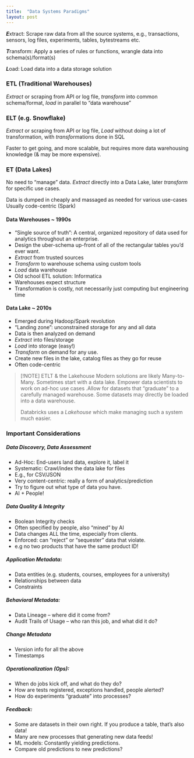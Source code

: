 ```yaml
---
title:  "Data Systems Paradigms"
layout: post
---
```



***E***xtract: Scrape raw data from all the source systems, e.g., transactions, sensors, log files, experiments, tables, bytestreams etc.

***T***ransform: Apply a series of rules or functions, wrangle data into schema(s)/format(s)

***L***oad: Load data into a data storage solution

### ETL (Traditional Warehouses)

_Extract_ or scraping from API or log file, 
_transform_ into common schema/format, 
_load_ in parallel to “data warehouse”

### ELT (e.g. Snowflake)

_Extract_ or scraping from API or log file, 
_Load_ without doing a lot of transformation, 
with *transform*ations done in SQL 

 Faster to get going, and more scalable, but requires more data warehousing knowledge (& may be more expensive).

### ET (Data Lakes)

No need to “manage” data. _Extract_ directly into a Data Lake, later _transform_ for specific use cases.

Data is dumped in cheaply and massaged as needed for various use-cases
Usually code-centric (Spark)

#### Data Warehouses ~ 1990s
- “Single source of truth”: A central, organized repository of data used for analytics throughout an enterprise.
- Design the uber-schema up-front of all of the rectangular tables you’d ever want.
- _Extract_ from trusted sources
- _Transform_ to warehouse schema using custom tools
- _Load_ data warehouse
- Old school ETL solution: Informatica
- Warehouses expect structure
- Transformation is costly, not necessarily just computing but engineering time

#### Data Lake ~ 2010s
- Emerged during Hadoop/Spark revolution
- “Landing zone”: unconstrained storage for any and all data
- Data is then analyzed on demand
- _Extract_ into files/storage
- _Load_ into storage (easy!)
- _Transform_ on demand for any use.
- Create new files in the lake, catalog files as they go for reuse
- Often code-centric

>[!NOTE] ETLT & the Lakehouse
>Modern solutions are likely Many-to-Many. Sometimes start with a data lake. Empower data scientists to work on ad-hoc use cases .Allow for datasets that “graduate” to a carefully managed warehouse. Some datasets may directly be loaded into a data warehouse.
>
>Databricks uses a _Lakehouse_ which make managing such a system much easier.

### Important Considerations
##### Data Discovery, Data Assessment
- Ad-Hoc: End-users land data, explore it, label it
- Systematic: Crawl/index the data lake for files
- E.g., for CSV/JSON 
- Very content-centric: really a form of analytics/prediction
- Try to figure out what type of data you have.
- AI + People!

##### Data Quality & Integrity
- Boolean Integrity checks
- Often specified by people, also “mined” by AI
- Data changes ALL the time, especially from clients.
- Enforced: can “reject” or “sequester” data that violate.
- e.g no two products that have the same product ID!

##### Application Metadata:
- Data entities (e.g. students, courses, employees for a university)
- Relationships between data
- Constraints

##### Behavioral Metadata:
- Data Lineage – where did it come from?
- Audit Trails of Usage – who ran this job, and what did it do?

##### Change Metadata
- Version info for all the above
- Timestamps

##### Operationalization (Ops): 
- When do jobs kick off, and what do they do?
- How are tests registered, exceptions handled, people alerted?
- How do experiments “graduate” into processes?

##### Feedback:
- Some are datasets in their own right. If you produce a table, that’s also data!
- Many are new processes that generating new data feeds!
- ML models: Constantly yielding predictions.
- Compare old predictions to new predictions?
